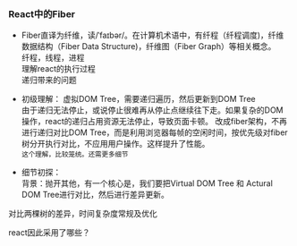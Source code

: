 ### React中的Fiber
- Fiber直译为纤维，读/ˈfaɪbər/。在计算机术语中，有纤程（纤程调度)，纤维数据结构（Fiber Data Structure)，纤维图（Fiber Graph）等相关概念。  
纤程，线程，进程  
理解react的执行过程  
递归带来的问题  
- 初级理解：
虚拟DOM Tree，需要递归遍历，然后更新到DOM Tree  
由于递归无法停止，或说停止很难再从停止点继续往下走。如果复杂的DOM操作，react的递归占用资源无法停止，导致页面卡顿。
改成fiber架构，不再进行递归对比DOM Tree，而是利用浏览器每帧的空闲时间，按优先级对fiber树分开执行对比，不应用用户操作。这样提升了性能。  
`这个理解，比较笼统。还需更多细节`

- 细节初探：  
背景：抛开其他，有一个核心是，我们要把Virtual DOM Tree 和 Actural DOM Tree进行对比，然后进行差异更新。

对比两棵树的差异，时间复杂度常规及优化

react因此采用了哪些？


